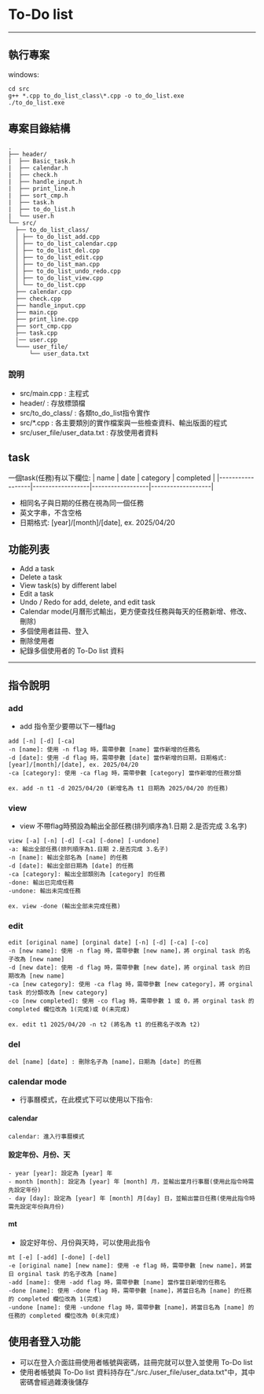 # To-Do list
---
## 執行專案
windows:
```
cd src
g++ *.cpp to_do_list_class\*.cpp -o to_do_list.exe
./to_do_list.exe
```

## 專案目錄結構
```
.
├── header/  
|  ├── Basic_task.h  
|  ├── calendar.h  
|  ├── check.h  
|  ├── handle_input.h  
|  ├── print_line.h  
|  ├── sort_cmp.h  
|  ├── task.h  
|  ├── to_do_list.h 
|  └── user.h 
└── src/ 
  ├── to_do_list_class/ 
  │ ├── to_do_list_add.cpp 
  │ ├── to_do_list_calendar.cpp 
  │ ├── to_do_list_del.cpp 
  │ ├── to_do_list_edit.cpp 
  │ ├── to_do_list_man.cpp 
  │ ├── to_do_list_undo_redo.cpp 
  │ ├── to_do_list_view.cpp 
  │ └── to_do_list.cpp 
  ├── calendar.cpp 
  ├── check.cpp 
  ├── handle_input.cpp 
  ├── main.cpp
  ├── print_line.cpp 
  ├── sort_cmp.cpp 
  ├── task.cpp 
  |── user.cpp
  └─── user_file/ 
      └── user_data.txt 
```
### 說明
- src/main.cpp : 主程式
- header/ : 存放標頭檔
- src/to_do_class/ : 各類to_do_list指令實作
- src/*.cpp : 各主要類別的實作檔案與一些檢查資料、輸出版面的程式
- src/user_file/user_data.txt : 存放使用者資料

## task
一個task(任務)有以下欄位:
| name             | date             | category         | completed         |
|------------------|------------------|------------------|-------------------|

- 相同名子與日期的任務在視為同一個任務
- 英文字串，不含空格
- 日期格式: [year]/[month]/[date], ex. 2025/04/20
## 功能列表
- Add a task
- Delete a task
- View task(s) by different label
- Edit a task
- Undo / Redo for add, delete, and edit task
- Calendar mode(月曆形式輸出，更方便查找任務與每天的任務新增、修改、刪除)
- 多個使用者註冊、登入
- 刪除使用者
- 紀錄多個使用者的 To-Do list 資料 
---

## 指令說明

### add
- add 指令至少要帶以下一種flag
```
add [-n] [-d] [-ca]
-n [name]: 使用 -n flag 時，需帶參數 [name] 當作新增的任務名
-d [date]: 使用 -d flag 時，需帶參數 [date] 當作新增的日期，日期格式: [year]/[month]/[date], ex. 2025/04/20
-ca [category]: 使用 -ca flag 時，需帶參數 [category] 當作新增的任務分類

ex. add -n t1 -d 2025/04/20 (新增名為 t1 日期為 2025/04/20 的任務)
```
### view
- view 不帶flag時預設為輸出全部任務(排列順序為1.日期 2.是否完成 3.名字)
```
view [-a] [-n] [-d] [-ca] [-done] [-undone]
-a: 輸出全部任務(排列順序為1.日期 2.是否完成 3.名子)
-n [name]: 輸出全部名為 [name] 的任務
-d [date]: 輸出全部日期為 [date] 的任務
-ca [category]: 輸出全部類別為 [category] 的任務
-done: 輸出已完成任務
-undone: 輸出未完成任務

ex. view -done (輸出全部未完成任務)
```

### edit
```
edit [original name] [orginal date] [-n] [-d] [-ca] [-co] 
-n [new name]: 使用 -n flag 時，需帶參數 [new name]，將 orginal task 的名子改為 [new name]
-d [new date]: 使用 -d flag 時，需帶參數 [new date]，將 orginal task 的日期改為 [new name]
-ca [new category]: 使用 -ca flag 時，需帶參數 [new category]，將 orginal task 的分類改為 [new category]
-co [new completed]: 使用 -co flag 時，需帶參數 1 或 0，將 orginal task 的 completed 欄位改為 1(完成)或 0(未完成)

ex. edit t1 2025/04/20 -n t2 (將名為 t1 的任務名子改為 t2)
```

### del
```
del [name] [date] : 刪除名子為 [name]，日期為 [date] 的任務
```

### calendar mode
- 行事曆模式，在此模式下可以使用以下指令:
#### calendar
```
calendar: 進入行事曆模式               
```
#### 設定年份、月份、天
```
- year [year]: 設定為 [year] 年
- month [month]: 設定為 [year] 年 [month] 月，並輸出當月行事曆(使用此指令時需先設定年份)
- day [day]: 設定為 [year] 年 [month] 月[day] 日，並輸出當日任務(使用此指令時需先設定年份與月份)
```
#### mt
- 設定好年份、月份與天時，可以使用此指令
```
mt [-e] [-add] [-done] [-del]
-e [original name] [new name]: 使用 -e flag 時，需帶參數 [new name]，將當日 orginal task 的名子改為 [name]
-add [name]: 使用 -add flag 時，需帶參數 [name] 當作當日新增的任務名
-done [name]: 使用 -done flag 時，需帶參數 [name]，將當日名為 [name] 的任務的 completed 欄位改為 1(完成)
-undone [name]: 使用 -undone flag 時，需帶參數 [name]，將當日名為 [name] 的任務的 completed 欄位改為 0(未完成)
```
## 使用者登入功能
- 可以在登入介面註冊使用者帳號與密碼，註冊完就可以登入並使用 To-Do list
- 使用者帳號與 To-Do list 資料持存在"./src./user_file/user_data.txt"中，其中密碼會經過雜湊後儲存


